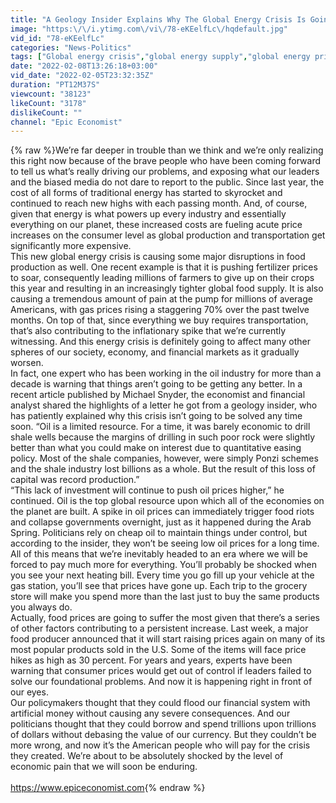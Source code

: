 ```yaml
---
title: "A Geology Insider Explains Why The Global Energy Crisis Is Going To Get Much, Much Worse"
image: "https:\/\/i.ytimg.com\/vi\/78-eKEelfLc\/hqdefault.jpg"
vid_id: "78-eKEelfLc"
categories: "News-Politics"
tags: ["Global energy crisis","global energy supply","global energy prices"]
date: "2022-02-08T13:26:18+03:00"
vid_date: "2022-02-05T23:32:35Z"
duration: "PT12M37S"
viewcount: "38123"
likeCount: "3178"
dislikeCount: ""
channel: "Epic Economist"
---
```

{% raw %}We’re far deeper in trouble than we think and we’re only realizing this right now because of the brave people who have been coming forward to tell us what’s really driving our problems, and exposing what our leaders and the biased media do not dare to report to the public.  Since last year, the cost of all forms of traditional energy has started to skyrocket and continued to reach new highs with each passing month. And, of course, given that energy is what powers up every industry and essentially everything on our planet, these increased costs are fueling acute price increases on the consumer level as global production and transportation get significantly more expensive. <br />This new global energy crisis is causing some major disruptions in food production as well. One recent example is that it is pushing fertilizer prices to soar, consequently leading millions of farmers to give up on their crops this year and resulting in an increasingly tighter global food supply. It is also causing a tremendous amount of pain at the pump for millions of average Americans, with gas prices rising a staggering 70% over the past twelve months. On top of that, since everything we buy requires transportation, that’s also contributing to the inflationary spike that we’re currently witnessing. And this energy crisis is definitely going to affect many other spheres of our society, economy, and financial markets as it gradually worsen.<br />In fact, one expert who has been working in the oil industry for more than a decade is warning that things aren’t going to be getting any better. In a recent article published by Michael Snyder, the economist and financial analyst shared the highlights of a letter he got from a geology insider, who has patiently explained why this crisis isn’t going to be solved any time soon. “Oil is a limited resource. For a time, it was barely economic to drill shale wells because the margins of drilling in such poor rock were slightly better than what you could make on interest due to quantitative easing policy. Most of the shale companies, however, were simply Ponzi schemes and the shale industry lost billions as a whole. But the result of this loss of capital was record production.”<br />“This lack of investment will continue to push oil prices higher,” he continued. Oil is the top global resource upon which all of the economies on the planet are built. A spike in oil prices can immediately trigger food riots and collapse governments overnight, just as it happened during the Arab Spring. Politicians rely on cheap oil to maintain things under control, but according to the insider, they won’t be seeing low oil prices for a long time. All of this means that we’re inevitably headed to an era where we will be forced to pay much more for everything. You’ll probably be shocked when you see your next heating bill. Every time you go fill up your vehicle at the gas station, you’ll see that prices have gone up. Each trip to the grocery store will make you spend more than the last just to buy the same products you always do. <br />Actually, food prices are going to suffer the most given that there’s a series of other factors contributing to a persistent increase. Last week, a major food producer announced that it will start raising prices again on many of its most popular products sold in the U.S. Some of the items will face price hikes as high as 30 percent. For years and years, experts have been warning that consumer prices would get out of control if leaders failed to solve our foundational problems. And now it is happening right in front of our eyes. <br />Our policymakers thought that they could flood our financial system with artificial money without causing any severe consequences. And our politicians thought that they could borrow and spend trillions upon trillions of dollars without debasing the value of our currency. But they couldn’t be more wrong, and now it’s the American people who will pay for the crisis they created. We’re about to be absolutely shocked by the level of economic pain that we will soon be enduring.<br /><br /><a rel="nofollow" target="blank" href="https://www.epiceconomist.com">https://www.epiceconomist.com</a>{% endraw %}
